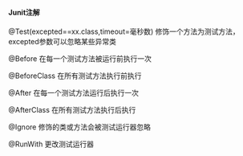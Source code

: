 
#### Junit注解
@Test(excepted==xx.class,timeout=毫秒数)
修饰一个方法为测试方法，excepted参数可以忽略某些异常类


@Before
在每一个测试方法被运行前执行一次


@BeforeClass
在所有测试方法执行前执行


@After
在每一个测试方法运行后执行一次


@AfterClass
在所有测试方法执行后执行


@Ignore
修饰的类或方法会被测试运行器忽略


@RunWith
更改测试运行器
